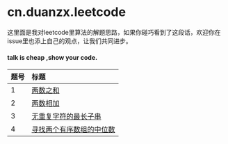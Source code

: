 # cn.duanzx.leetcode

这里面是我对leetcode里算法的解题思路，如果你碰巧看到了这段话，欢迎你在issue里也添上自己的观点，让我们共同进步。
<br/>
#### talk is cheap ,show your code.

| 题号    | 标题                                    
| :--- | :--------------------------------------- 
| 1    | [两数之和][001]                           
| 2    | [两数相加][007]                   
| 3    | [无重复字符的最长子串][009]                 
| 4   | [寻找两个有序数组的中位数][013]                  


[001]: https://github.com/d/awesome-java-leetcode/blob/master/note/001/README.md
[007]: https://github.com/Blankj/awesome-java-leetcode/blob/master/note/007/README.md
[009]: https://github.com/Blankj/awesome-java-leetcode/blob/master/note/009/README.md
[013]: https://github.com/Blankj/awesome-java-leetcode/blob/master/note/013/README.md

